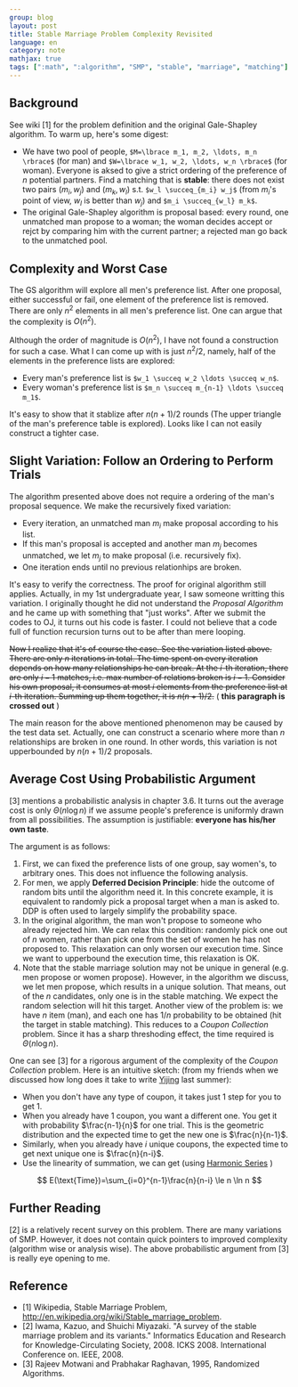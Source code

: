 ```yaml
---
group: blog
layout: post
title: Stable Marriage Problem Complexity Revisited
language: en
category: note
mathjax: true
tags: [":math", ":algorithm", "SMP", "stable", "marriage", "matching"]
---
```


## Background

See wiki [1] for the problem definition and the original Gale-Shapley algorithm.
To warm up, here's some digest:

   * We have two pool of people, 
   `$M=\lbrace m_1, m_2, \ldots, m_n \rbrace$`
   (for man) 
   and 
   `$W=\lbrace w_1, w_2, \ldots, w_n \rbrace$`
   (for woman). 
   Everyone is aksed to give a strict ordering of the preference of $n$ potential partners.
   Find a matching that is **stable**:
   there does not exist two pairs $(m_i, w_j)$ and $(m_k, w_l)$ s.t. 
   `$w_l \succeq_{m_i} w_j$`
   (from $m_i$'s point of view, $w_l$ is better than $w_j$)
   and 
   `$m_i \succeq_{w_l} m_k$`.
   * The original Gale-Shapley algorithm is proposal based:
   every round, one unmatched man propose to a woman; 
   the woman decides accept or rejct by comparing him with the current partner; 
   a rejected man go back to the unmatched pool. 

## Complexity and Worst Case

The GS algorithm will explore all men's preference list.
After one proposal, either successful or fail, one element of the preference list is removed. 
There are only $n^2$ elements in all men's preference list. 
One can argue that the complexity is $O(n^2)$. 

Although the order of magnitude is $O(n^2)$, I have not found a construction for such a case. 
What I can come up with is just $n^2/2$, namely, 
half of the elements in the preference lists are explored: 

   * Every man's preference list is 
   `$w_1 \succeq w_2 \ldots \succeq w_n$`.
   * Every woman's preference list is 
   `$m_n \succeq m_{n-1} \ldots \succeq m_1$`.

It's easy to show that it stablize after $n(n+1)/2$ rounds
(The upper triangle of the man's preference table is explored).
Looks like I can not easily construct a tighter case.

## Slight Variation: Follow an Ordering to Perform Trials

The algorithm presented above does not require a ordering of the man's proposal sequence. 
We make the recursively fixed variation:

   * Every iteration, an unmatched man $m_i$ make proposal according to his list. 
   * If this man's proposal is accepted and another man $m_j$ becomes unmatched, 
   we let $m_j$ to make proposal (i.e. recursively fix). 
   * One iteration ends until no previous relationhips are broken.

It's easy to verify the correctness. 
The proof for original algorithm still applies.
Actually, in my 1st undergraduate year, I saw someone writting this variation. 
I originally thought he did not understand the _Proposal Algorithm_
and he came up with something that "just works". 
After we submit the codes to OJ, it turns out his code is faster. 
I could not believe that a code full of function recursion turns out to be after than mere looping.

~~Now I realize that it's of course the case.
See the variation listed above.
There are only $n$ iterations in total. 
The time spent on every iteration depends on how many relationships he can break. 
At the $i$-th iteration, there are only $i-1$ matches, i.e. max number of relations broken is $i-1$. 
Consider his own proposal, it consumes at most $i$ elements from the preference list at $i$-th iteration. 
Summing up them together, it is $n(n+1)/2$.~~ 
( **this paragraph is crossed out** )

The main reason for the above mentioned phenomenon may be caused by the test data set. 
Actually, one can construct a scenario where more than $n$ relationships are broken in one round. 
In other words, this variation is not upperbounded by $n(n+1)/2$ proposals.

## Average Cost Using Probabilistic Argument

[3] mentions a probabilistic analysis in chapter 3.6.
It turns out the average cost is only $\Theta(n \log n)$ 
if we assume people's preference is uniformly drawn from all possibilities.
The assumption is justifiable: **everyone has his/her own taste**. 

The argument is as follows:

   1. First, we can fixed the preference lists of one group, say women's, to arbitrary ones.
   This does not influence the following analysis. 
   2. For men, we apply **Deferred Decision Principle**: 
   hide the outcome of random bits until the algorithm need it. 
   In this concrete example, it is equivalent to randomly pick a proposal target when a man is asked to.
   DDP is often used to largely simplify the probability space. 
   3. In the original algorithm, the man won't propose to someone who already rejected him. 
   We can relax this condition: 
   randomly pick one out of $n$ women, rather than pick one from the set of women he has not proposed to. 
   This relaxation can only worsen our execution time. 
   Since we want to upperbound the execution time, this relaxation is OK. 
   4. Note that the stable marriage solution may not be unique in general
   (e.g. men propose or women propose). 
   However, in the algorithm we discuss, we let men propose, which results in a unique solution. 
   That means, out of the $n$ candidates, only one is in the stable matching.
   We expect the random selection will hit this target. 
   Another view of the problem is:
   we have $n$ item (man), and each one has $1/n$ probability to be obtained (hit the target in stable matching). 
   This reduces to a _Coupon Collection_ problem.
   Since it has a sharp threshoding effect, the time required is $\Theta(n \log n)$.

One can see [3] for a rigorous argument of the complexity of the _Coupon Collection_ problem. 
Here is an intuitive sketch:
(from my friends when we discussed how long does it take to write 
[Yijing](http://en.wikipedia.org/wiki/I_Ching) last summer):

   * When you don't have any type of coupon, it takes just 1 step for you to get 1. 
   * When you already have 1 coupon, you want a different one. 
   You get it with probability $\frac{n-1}{n}$ for one trial. 
   This is the geometric distribution and the expected time to get the new one is $\frac{n}{n-1}$.
   * Similarly, when you already have $i$ unique coupons, 
   the expected time to get next unique one is $\frac{n}{n-i}$.
   * Use the linearity of summation, we can get
   (using [Harmonic Series](http://en.wikipedia.org/wiki/Harmonic_series_%28mathematics%29) )

$$
E(\text{Time})=\sum_{i=0}^{n-1}\frac{n}{n-i} \le n \ln n
$$

## Further Reading

[2] is a relatively recent survey on this problem. 
There are many variations of SMP. 
However, it does not contain quick pointers to improved complexity (algorithm wise or analysis wise). 
The above probabilistic argument from [3] is really eye opening to me.

## Reference

   * [1] Wikipedia, Stable Marriage Problem, 
   <http://en.wikipedia.org/wiki/Stable_marriage_problem>.
   * [2] Iwama, Kazuo, and Shuichi Miyazaki. "A survey of the stable marriage problem and its variants." Informatics Education and Research for Knowledge-Circulating Society, 2008. ICKS 2008. International Conference on. IEEE, 2008.
   * [3] Rajeev Motwani and Prabhakar Raghavan, 1995, Randomized Algorithms.

